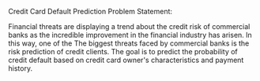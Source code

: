 Credit Card Default Prediction
Problem Statement:


Financial threats are displaying a trend about the credit risk of commercial banks as the incredible improvement in the financial industry has arisen. In this way, one of the The biggest threats faced by commercial banks is the risk prediction of credit clients. The goal is to predict the probability of credit default based on credit card owner's characteristics and payment history.

